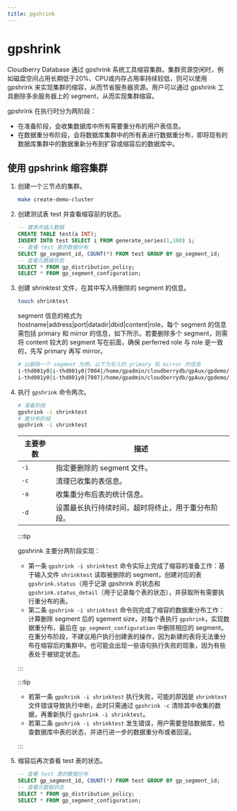 ```yaml
---
title: pgshrink
---
```


# gpshrink

Cloudberry Database 通过 gpshrink 系统工具缩容集群。集群资源空闲时，例如磁盘空间占用长期低于20%、CPU或内存占用率持续较低，则可以使用 gpshrink 来实现集群的缩容，从而节省服务器资源。用户可以通过 gpshrink 工具删除多余服务器上的 segment，从而实现集群缩容。

gpshrink 在执行时分为两阶段：

- 在准备阶段，会收集数据库中所有需要重分布的用户表信息。
- 在数据重分布阶段，会将数据库集群中的所有表进行数据重分布，即将现有的数据库集群中的数据重新分布到扩容或缩容后的数据库中。

## 使用 gpshrink 缩容集群

1. 创建一个三节点的集群。

    ```bash
    make create-demo-cluster
    ```

2. 创建测试表 test 并查看缩容前的状态。

    ```sql
    -- 建表并插入数据
    CREATE TABLE test(a INT); 
    INSERT INTO test SELECT i FROM generate_series(1,100) i;
    -- 查看 test 表的数据分布
    SELECT gp_segment_id, COUNT(*) FROM test GROUP BY gp_segment_id;
    -- 查看元数据状态
    SELECT * FROM gp_distribution_policy;
    SELECT * FROM gp_segment_configuration;
    ```

3. 创建 shrinktest 文件，在其中写入待删除的 segment 的信息。

    ```bash
    touch shrinktest
    ```

    segment 信息的格式为hostname|address|port|datadir|dbid|content|role，每个 segment 的信息需包括 primary 和 mirror 的信息，如下所示。若要删除多个 segment，则需将 content 较大的 segment 写在前面，确保 perferred role 与 role 是一致的，先写 primary 再写 mirror。

    ```bash
    # 以删除一个 segment 为例，以下为写入的 primary 和 mirror 的信息
    i-thd001y0|i-thd001y0|7004|/home/gpadmin/cloudberrydb/gpAux/gpdemo/datadirs/dbfast3/demoDataDir2|4|2|p
    i-thd001y0|i-thd001y0|7007|/home/gpadmin/cloudberrydb/gpAux/gpdemo/datadirs/dbfast_mirror3/demoDataDir2|7|2|m
    ```

4. 执行 `gpshrink` 命令两次。

    ```bash
    # 准备阶段
    gpshrink -i shrinktest
    # 重分布阶段
    gpshrink -i shrinktest
    ```

    |主要参数       | 描述 |
    | ------------ | -----------------|
    | `-i`         | 指定要删除的 segment 文件。  |
    | `-c`         | 清理已收集的表信息。  |
    | `-a`         | 收集重分布后表的统计信息。  |
    | `-d`         | 设置最长执行持续时间，超时将终止，用于重分布阶段。  |

    :::tip

    gpshrink 主要分两阶段实现：

    - 第一条 `gpshrink -i shrinktest` 命令实际上完成了缩容的准备工作：基于输入文件 `shrinktest` 读取被删除的 segment，创建对应的表 `gpshrink.status`（用于记录 gpshrink 的状态和 `gpshrink.status_detail`（用于记录每个表的状态），并获取所有需要执行重分布的表。
    - 第二条 `gpshrink -i shrinktest` 命令则完成了缩容的数据重分布工作：计算删除 segment 后的 sgement size，对每个表执行 `gpshrink`，实现数据重分布，最后在 `gp_segment_configuration` 中删除相应的 segment。在重分布阶段，不建议用户执行创建表的操作，因为新建的表将无法重分布在缩容后的集群中。也可能会出现一些语句执行失败的现象，因为有些表处于被锁定状态。

    :::

    :::tip

    - 若第一条 `gpshrink -i shrinktest` 执行失败，可能的原因是 `shrinktest` 文件错误导致执行中断，此时只需通过 `gpshrink -c` 清除其中收集的数据，再重新执行 `gpshrink -i shrinktest`。
    - 若第二条 `gpshrink -i shrinktest` 发生错误，用户需要登陆数据库，检查数据库中表的状态，并进行进一步的数据重分布或者回滚。

    :::

5. 缩容后再次查看 test 表的状态。

    ```sql
    -- 查看 test 表的数据分布
    SELECT gp_segment_id, COUNT(*) FROM test GROUP BY gp_segment_id;
    -- 查看元数据状态
    SELECT * FROM gp_distribution_policy;
    SELECT * FROM gp_segment_configuration;
    ```